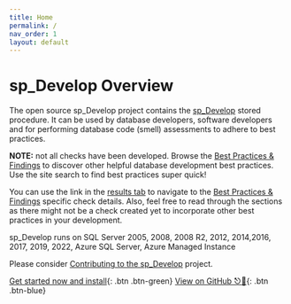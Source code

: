 ```yaml
---
title: Home
permalink: /
nav_order: 1
layout: default
---
```


# sp_Develop Overview
The open source sp_Develop project contains the [sp_Develop](https://raw.githubusercontent.com/kevinmartintech/sp_develop/master/sp_Develop.sql) stored procedure. It can be used by database developers, software developers and for performing database code (smell) assessments to adhere to best practices.

**NOTE:** not all checks have been developed. Browse the [Best Practices & Findings](best-practices-and-findings) to discover other helpful database development best practices. Use the site search to find best practices super quick!

You can use the link in the [results tab](results-explanations) to navigate to the [Best Practices & Findings](best-practices-and-findings) specific check details. Also, feel free to read through the sections as there might not be a check created yet to incorporate other best practices in your development.

sp_Develop runs on SQL Server 2005, 2008, 2008 R2, 2012, 2014,2016, 2017, 2019, 2022, Azure SQL Server, Azure Managed Instance

Please consider [Contributing to the sp_Develop](https://github.com/kevinmartintech/sp_Develop/blob/master/CONTRIBUTING.md) project.

[Get started now and install](install-instructions){: .btn .btn-green}
[View on GitHub ⎋🔗](https://github.com/kevinmartintech/sp_Develop){: .btn .btn-blue}
